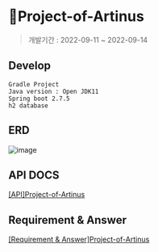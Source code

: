 # 🥇Project-of-Artinus
> 개발기간 : 2022-09-11 ~ 2022-09-14
## Develop
```
Gradle Project
Java version : Open JDK11
Spring boot 2.7.5
h2 database
```

## ERD
![image](https://user-images.githubusercontent.com/104186487/201574347-76b673ca-e7d0-4db2-bc7b-65cc924f19f2.png)


## API DOCS

[[API]Project-of-Artinus](https://jinwapp.gitbook.io/project-of-artinus-1/)

## Requirement & Answer
[[Requirement & Answer]Project-of-Artinus]([https://jinwapp.gitbook.io/project-of-artinus-1/](https://jinwapp.notion.site/Requirement-Answer-PROJECT-OF-ARTINUS-09fb32ac7ac24fecb8b3ccac31adf403))

